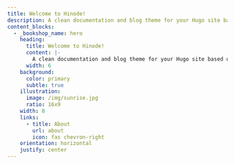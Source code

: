 ```yaml
---
title: Welcome to Hinode!
description: A clean documentation and blog theme for your Hugo site based on Bootstrap 5.
content_blocks:
  - _bookshop_name: hero
    heading:
      title: Welcome to Hinode!
      content: |-
        A clean documentation and blog theme for your Hugo site based on Bootstrap 5.
      width: 6
    background:
      color: primary
      subtle: true
    illustration:
      image: /img/sunrise.jpg
      ratio: 16x9
    width: 8
    links:
      - title: About
        url: about
        icon: fas chevron-right
    orientation: horizontal
    justify: center
---
```

